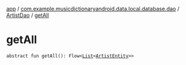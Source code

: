 [app](../../index.md) / [com.example.musicdictionaryandroid.data.local.database.dao](../index.md) / [ArtistDao](index.md) / [getAll](./get-all.md)

# getAll

`abstract fun getAll(): Flow<`[`List`](https://kotlinlang.org/api/latest/jvm/stdlib/kotlin.collections/-list/index.html)`<`[`ArtistEntity`](../../com.example.musicdictionaryandroid.data.local.database.entity/-artist-entity/index.md)`>>`